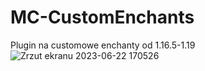 # MC-CustomEnchants
Plugin na customowe enchanty od 1.16.5-1.19
![Zrzut ekranu 2023-06-22 170526](https://github.com/To1MaszProblem/MC-CustomEnchants/assets/97973395/737b6e5c-b02f-4bf2-aba9-3610b013ee0d)
